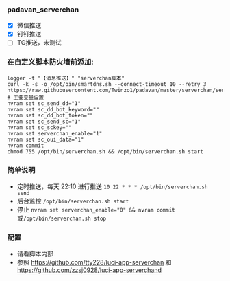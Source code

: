 ### padavan_serverchan
* [x] 微信推送
* [x] 钉钉推送
* [ ] TG推送，未测试
### 在自定义脚本防火墙前添加:
```
logger -t "【消息推送】" "serverchan脚本"
curl -k -s -o /opt/bin/smartdns.sh --connect-timeout 10 --retry 3 https://raw.githubusercontent.com/Twinzo1/padavan/master/serverchan/serverchan.sh
# 主要变量设置
nvram set sc_send_dd="1"
nvram set sc_dd_bot_keyword=""
nvram set sc_dd_bot_token=""
nvram set sc_send_sc="1"
nvram set sc_sckey=""
nvram set serverchan_enable="1"
nvram set sc_oui_data="1"
nvram commit
chmod 755 /opt/bin/serverchan.sh && /opt/bin/serverchan.sh start
```
### 简单说明
* 定时推送，每天 22:10 进行推送 ```10 22 * * * /opt/bin/serverchan.sh send```
* 后台监控 ```/opt/bin/serverchan.sh start```
* 停止 ```nvram set serverchan_enable="0" && nvram commit ```或``` /opt/bin/serverchan.sh stop ```
### 配置
* 请看脚本内部
* 参照 https://github.com/tty228/luci-app-serverchan 和 https://github.com/zzsj0928/luci-app-serverchand
